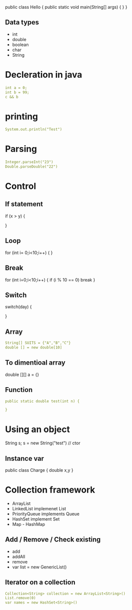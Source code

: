 public class Hello {
    public static void main(String[] args) {
    }
}

## Data types
- int
- double
- boolean
- char
- String

# Decleration in java
```yaml
int a = 0;
int b = 99;
c && b
```

# printing
```yaml
System.out.println("Test")
```
# Parsing
```yaml
Integer.parseInt("23")
Double.parseDouble("22")
```

# Control
## If statement
if (x > y) {

}
## Loop
for (int i= 0;i<10;i++) {
}
## Break
for (int i=0;i<10;i++) {
    if (i % 10 == 0) break
}
## Switch
switch(day) {
    
}

## Array
```yaml
String[] SUITS = {"A","B","C"}
double [] = new double[10]
```
## To dimentioal array
double [][] a = {}

## Function
```yaml
public static double test(int n) {

}
```
# Using an object
String s;
s = new String("test") // ctor

## Instance var
public class Charge {
    double x,y
}
# Collection framework
- ArrayList
- LinkedList implemenet List
- PriorityQueue implements Queue
- HashSet implement Set
- Map - HashMap

## Add / Remove / Check existing
- add
- addAll
- remove
- var list = new GenericList<String>()

## Iterator on a collection
```yaml
Collection<String> collection = new ArrayList<String>()
List.remove(0)
var names = new HashSet<String>()
```